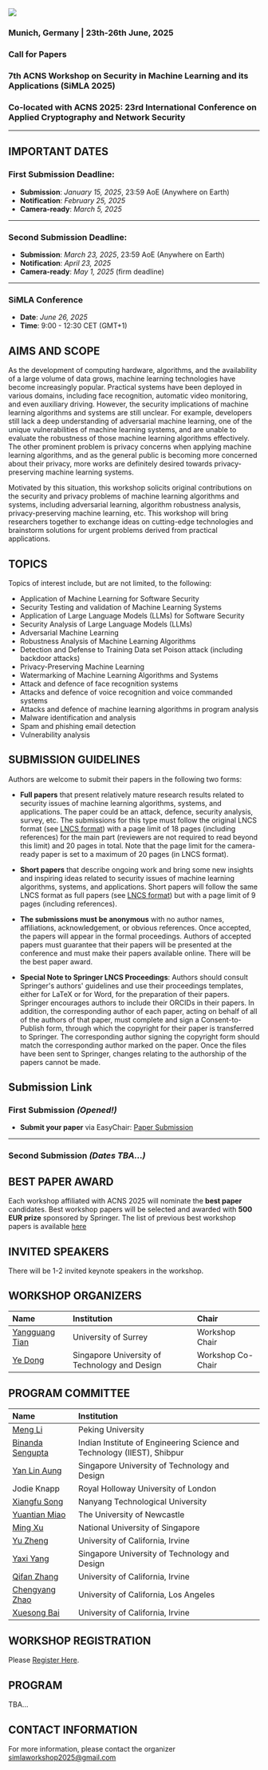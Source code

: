 <img src="images/simla-logo.png"/>

### Munich, Germany | 23th-26th June, 2025

### Call for Papers

### 7th ACNS Workshop on Security in Machine Learning and its Applications (SiMLA 2025)

### Co-located with ACNS 2025: 23rd International Conference on Applied Cryptography and Network Security 
 
---

## IMPORTANT DATES

### First Submission Deadline:
- **Submission**: *January 15, 2025*, 23:59 AoE (Anywhere on Earth)  
- **Notification**: *February 25, 2025*  
- **Camera-ready**: *March 5, 2025*

---

### Second Submission Deadline:
- **Submission**: *March 23, 2025*, 23:59 AoE (Anywhere on Earth)  
- **Notification**: *April 23, 2025*  
- **Camera-ready**: *May 1, 2025* (firm deadline)

---

### **SiMLA Conference**  
- **Date**: *June 26, 2025*  
- **Time**: 9:00 - 12:30 CET (GMT+1)

## AIMS AND SCOPE

As the development of computing hardware, algorithms, and the availability of a large volume of data grows, machine learning technologies have become increasingly popular. Practical systems have been deployed in various domains, including face recognition, automatic video monitoring, and even auxiliary driving. However, the security implications of machine learning algorithms and systems are still unclear. For example, developers still lack a deep understanding of adversarial machine learning, one of the unique vulnerabilities of machine learning systems, and are unable to evaluate the robustness of those machine learning algorithms effectively. The other prominent problem is privacy concerns when applying machine learning algorithms, and as the general public is becoming more concerned about their privacy, more works are definitely desired towards privacy-preserving machine learning systems.

Motivated by this situation, this workshop solicits original contributions on the security and privacy problems of machine learning algorithms and systems, including adversarial learning, algorithm robustness analysis, privacy-preserving machine learning, etc. This workshop will bring researchers together to exchange ideas on cutting-edge technologies and brainstorm solutions for urgent problems derived from practical applications.

## TOPICS

Topics of interest include, but are not limited, to the following:  

- Application of Machine Learning for Software Security  
- Security Testing and validation of Machine Learning Systems  
- Application of Large Language Models (LLMs) for Software Security
- Security Analysis of Large Language Models (LLMs)
- Adversarial Machine Learning  
- Robustness Analysis of Machine Learning Algorithms  
- Detection and Defense to Training Data set Poison attack (including backdoor attacks)  
- Privacy-Preserving Machine Learning  
- Watermarking of Machine Learning Algorithms and Systems  
- Attack and defence of face recognition systems  
- Attacks and defence of voice recognition and voice commanded systems  
- Attacks and defence of machine learning algorithms in program analysis  
- Malware identification and analysis  
- Spam and phishing email detection  
- Vulnerability analysis  

## SUBMISSION GUIDELINES

Authors are welcome to submit their papers in the following two forms:

- **Full papers** that present relatively mature research results related to security issues of machine learning algorithms, systems, and applications. The paper could be an attack, defence, security analysis, survey, etc. The submissions for this type must follow the original LNCS format (see [LNCS format](https://www.springer.com/gp/computer-science/lncs/conference-proceedings-guidelines)) with a page limit of 18 pages (including references) for the main part (reviewers are not required to read beyond this limit) and 20 pages in total.  Note that the page limit for the camera-ready paper is set to a maximum of 20 pages (in LNCS format).

- **Short papers** that describe ongoing work and bring some new insights and inspiring ideas related to security issues of machine learning algorithms, systems, and applications. Short papers will follow the same LNCS format as full papers (see [LNCS format](https://www.springer.com/gp/computer-science/lncs/conference-proceedings-guidelines)) but with a page limit of 9 pages (including references).

- **The submissions must be anonymous** with no author names, affiliations, acknowledgement, or obvious references. Once accepted, the papers will appear in the formal proceedings. Authors of accepted papers must guarantee that their papers will be presented at the conference and must make their papers available online. There will be the best paper award.

- **Special Note to Springer LNCS Proceedings**: Authors should consult Springer's authors' guidelines and use their proceedings templates, either for LaTeX or for Word, for the preparation of their papers. Springer encourages authors to include their ORCIDs in their papers. In addition, the corresponding author of each paper, acting on behalf of all of the authors of that paper, must complete and sign a Consent-to-Publish form, through which the copyright for their paper is transferred to Springer. The corresponding author signing the copyright form should match the corresponding author marked on the paper. Once the files have been sent to Springer, changes relating to the authorship of the papers cannot be made.


## Submission Link

### First Submission *(Opened!)*
- **Submit your paper** via EasyChair: [Paper Submission](https://easychair.org/conferences/?conf=simla2025)

---

### Second Submission *(Dates TBA...)*

## BEST PAPER AWARD

Each workshop affiliated with ACNS 2025 will nominate the **best paper** candidates. Best workshop papers will be selected and awarded with **500 EUR prize** sponsored by Springer. The list of previous best workshop papers is available [here](http://jianying.space/acns/acns-workshops.html) 


## INVITED SPEAKERS

There will be 1-2 invited keynote speakers in the workshop.


## WORKSHOP ORGANIZERS 

| Name | Institution | Chair |
| :--- | :---------- | :---- |
| [Yangguang Tian](https://www.surrey.ac.uk/people/yangguang-tian) | University of Surrey | Workshop Chair | 
| [Ye Dong](https://ye-d.github.io/) | Singapore University of Technology and Design | Workshop Co-Chair |

## PROGRAM COMMITTEE

| Name | Institution |
| :--- | :---------- |
| [Meng Li](https://mengli.me/) | Peking University |
| [Binanda Sengupta](https://www.iiests.ac.in/IIEST/Faculty/it-binanda) | Indian Institute of Engineering Science and Technology (IIEST), Shibpur |
| [Yan Lin Aung](https://itrust.sutd.edu.sg/people/researchers/dr-yan-lin-aung/) | Singapore University of Technology and Design |
| Jodie Knapp | Royal Holloway University of London	|
| [Xiangfu Song](https://bintasong.github.io/) | Nanyang Technological University |
| [Yuantian Miao](https://www.newcastle.edu.au/profile/sky-miao) | The University of Newcastle |
| [Ming Xu](https://ming-xu-research.github.io/) | National University of Singapore |
| [Yu Zheng](https://yuzhengcuhk.github.io/) | University of California, Irvine |
| [Yaxi Yang](https://itrust.sutd.edu.sg/people/researchers/yang-yaxi/) | Singapore University of Technology and Design |
| [Qifan Zhang](https://qifanz.com/) | University of California, Irvine |
| [Chengyang Zhao](https://zhaochenyang20.github.io/Chayenne/index.html) | University of California, Los Angeles |
| [Xuesong Bai](https://www.xuesongbai.com/) | University of California, Irvine |

## WORKSHOP REGISTRATION

Please [Register Here](http://acns2025.fordaysec.de/registration/).


## PROGRAM

TBA...



## CONTACT INFORMATION

For more information, please contact the organizer [simlaworkshop2025@gmail.com](mailto:simlaworkshop2025@gmail.com)
